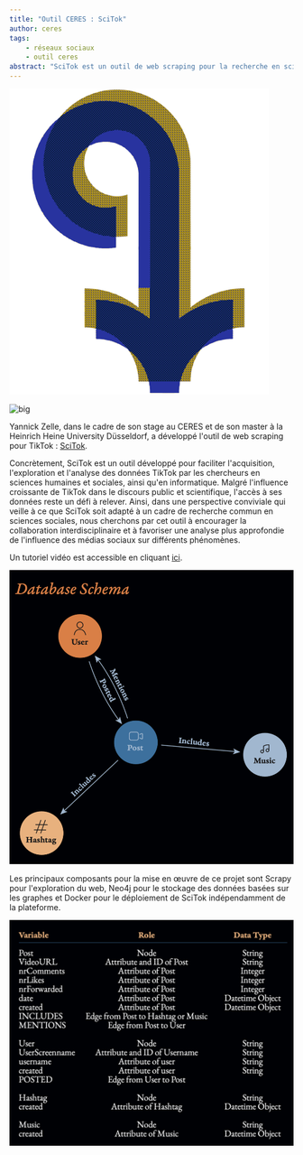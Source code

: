 ```yaml
---
title: "Outil CERES : SciTok"
author: ceres
tags:
    - réseaux sociaux
    - outil ceres
abstract: "SciTok est un outil de web scraping pour la recherche en sciences sociales."
---
```


![scitok](scitok.png)

![big](Scitok-1.png)

Yannick Zelle, dans le cadre de son stage au CERES et de son master à la Heinrich Heine University Düsseldorf, a développé l'outil de web scraping pour TikTok : [SciTok](https://github.com/Lazel102/SciTok.git).

Concrètement, SciTok est un outil développé pour faciliter l'acquisition, l'exploration et l'analyse des données TikTok par les chercheurs en sciences humaines et sociales, ainsi qu'en informatique. Malgré l'influence croissante de TikTok dans le discours public et scientifique, l'accès à ses données reste un défi à relever. Ainsi, dans une perspective conviviale qui veille à ce que SciTok soit adapté à un cadre de recherche commun en sciences sociales, nous cherchons par cet outil à encourager la collaboration interdisciplinaire et à favoriser une analyse plus approfondie de l'influence des médias sociaux sur différents phénomènes.

Un tutoriel vidéo est accessible en cliquant [ici](https://vimeo.com/848637827).

![](Scitok-2.png)

Les principaux composants pour la mise en œuvre de ce projet sont Scrapy pour l'exploration du web, Neo4j pour le stockage des données basées sur les graphes et Docker pour le déploiement de SciTok indépendamment de la plateforme.

![Description des variables utilisées et collectées par SciTok.](Scitok-3.png)
